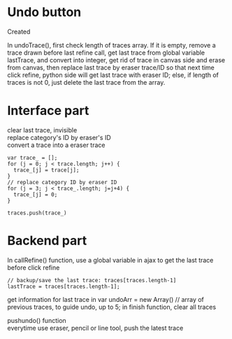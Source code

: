 # Undo button   
Created 

In undoTrace(), first check length of traces array. If it is empty, remove a trace drawn before last refine call, get last trace from global variable lastTrace, and convert into integer, get rid of trace in canvas side and erase from canvas, then replace last trace by eraser trace/ID so that next time click refine, python side will get last trace with eraser ID; else, if length of traces is not 0, just delete the last trace from the array.    

# Interface part
clear last trace, invisible   
replace category's ID by eraser's ID   
convert a trace into a eraser trace    

    var trace_ = [];
    for (j = 0; j < trace.length; j++) {
      trace_[j] = trace[j];
    }
    // replace category ID by eraser ID
    for (j = 3; j < trace_.length; j=j+4) {
      trace_[j] = 0;
    }

    traces.push(trace_)


# Backend part    
In callRefine() function, use a global variable in ajax to get the last trace before click refine     

    // backup/save the last trace: traces[traces.length-1]
    lastTrace = traces[traces.length-1];

get information for last trace in 
var undoArr = new Array() // array of previous traces, to guide undo, up to 5; in finish function, clear all traces      


pushundo() function     
everytime use eraser, pencil or line tool, push the latest trace
